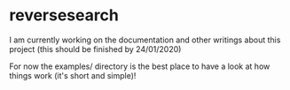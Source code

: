 # reversesearch
I am currently working on the documentation and other writings about this project (this should be finished by 24/01/2020)

For now the examples/ directory is the best place to have a look at how things work (it's short and simple)!
